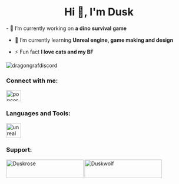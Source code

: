 <h1 align="center">Hi 👋, I'm Dusk</h1>
- 🔭 I’m currently working on 𝐚 𝐝𝐢𝐧𝐨 𝐬𝐮𝐫𝐯𝐢𝐯𝐚𝐥 𝐠𝐚𝐦𝐞

- 🌱 I’m currently learning **Unreal engine, game making and design**

- ⚡ Fun fact **I love cats and my BF**

<p align="left"> <img src="https://komarev.com/ghpvc/?username=Duskrose13&label=Profile%20views&color=0e75b6&style=flat" alt="dragongrafdiscord" /> </p>

<h3 align="left">Connect with me:</h3>
<p align="left">
<a href="https://discord.gg/popcorngaming" target="blank"><img align="center" src="https://raw.githubusercontent.com/rahuldkjain/github-profile-readme-generator/master/src/images/icons/Social/discord.svg" alt="popcorngaming" height="30" width="40" /></a>
</p>

<h3 align="left">Languages and Tools:</h3>
<p align="left"> <a href="https://unrealengine.com/" target="_blank" rel="noreferrer"> <img src="https://raw.githubusercontent.com/kenangundogan/fontisto/036b7eca71aab1bef8e6a0518f7329f13ed62f6b/icons/svg/brand/unreal-engine.svg" alt="unreal" width="40" height="40"/> </a> </p>

<h3 align="left">Support:</h3>
<p><a href="https://www.buymeacoffee.com/Duskrose"> <img align="left" src="https://cdn.buymeacoffee.com/buttons/v2/default-yellow.png" height="50" width="210" alt="Duskrose" /></a><a href="https://ko-fi.com/Duskwolf"> <img align="left" src="https://cdn.ko-fi.com/cdn/kofi3.png?v=3" height="50" width="210" alt="Duskwolf" /></a></p><br><br>

